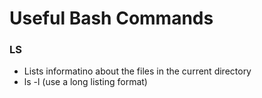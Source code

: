 # Useful Bash Commands

### LS
  - Lists informatino about the files in the current directory
  - ls -l (use a long listing format)
